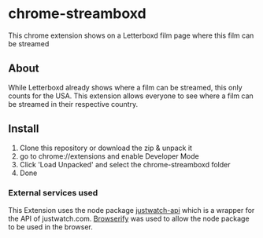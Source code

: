 ﻿
# chrome-streamboxd

This chrome extension shows on a Letterboxd film page where this film can be streamed

## About

While Letterboxd already shows where a film can be streamed, this only counts for the USA. This extension allows everyone to see where a film can be streamed in their respective country.

## Install

 1. Clone this repository or download the zip & unpack it
 2. go to chrome://extensions and enable Developer Mode
 3. Click 'Load Unpacked' and select the chrome-streamboxd folder
 4. Done


### External services used

This Extension uses the node package [justwatch-api](https://github.com/lufinkey/node-justwatch-api) which is a wrapper for the API of justwatch.com. [Browserify](http://browserify.org/) was used to allow the node package to be used in the browser.
